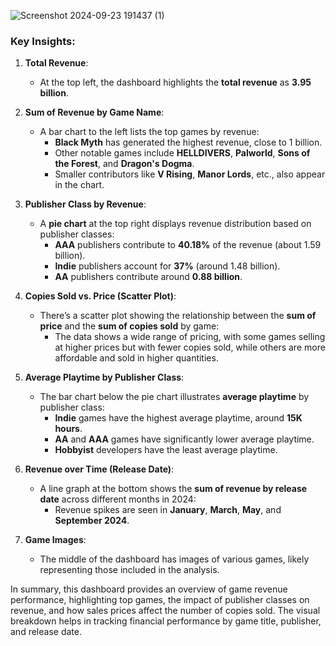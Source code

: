 ![Screenshot 2024-09-23 191437 (1)](https://github.com/user-attachments/assets/3766eb18-8604-41eb-9fd7-ffbfedb33154)

### Key Insights:

1. **Total Revenue**:
   - At the top left, the dashboard highlights the **total revenue** as **3.95 billion**.

2. **Sum of Revenue by Game Name**:
   - A bar chart to the left lists the top games by revenue:
     - **Black Myth** has generated the highest revenue, close to 1 billion.
     - Other notable games include **HELLDIVERS**, **Palworld**, **Sons of the Forest**, and **Dragon's Dogma**.
     - Smaller contributors like **V Rising**, **Manor Lords**, etc., also appear in the chart.

3. **Publisher Class by Revenue**:
   - A **pie chart** at the top right displays revenue distribution based on publisher classes:
     - **AAA** publishers contribute to **40.18%** of the revenue (about 1.59 billion).
     - **Indie** publishers account for **37%** (around 1.48 billion).
     - **AA** publishers contribute around **0.88 billion**.

4. **Copies Sold vs. Price (Scatter Plot)**:
   - There’s a scatter plot showing the relationship between the **sum of price** and the **sum of copies sold** by game:
     - The data shows a wide range of pricing, with some games selling at higher prices but with fewer copies sold, while others are more affordable and sold in higher quantities.

5. **Average Playtime by Publisher Class**:
   - The bar chart below the pie chart illustrates **average playtime** by publisher class:
     - **Indie** games have the highest average playtime, around **15K hours**.
     - **AA** and **AAA** games have significantly lower average playtime.
     - **Hobbyist** developers have the least average playtime.

6. **Revenue over Time (Release Date)**:
   - A line graph at the bottom shows the **sum of revenue by release date** across different months in 2024:
     - Revenue spikes are seen in **January**, **March**, **May**, and **September 2024**.

7. **Game Images**:
   - The middle of the dashboard has images of various games, likely representing those included in the analysis.

In summary, this dashboard provides an overview of game revenue performance, highlighting top games, the impact of publisher classes on revenue, and how sales prices affect the number of copies sold. The visual breakdown helps in tracking financial performance by game title, publisher, and release date.

